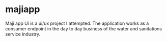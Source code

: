 # majiapp

Maji app Ui is a ui/ux project I attempted. The application works as a consumer endpoint in the day to day business of the water and sanitations service industry.
